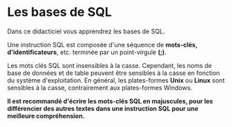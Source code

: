 # Les bases de SQL
Dans ce didacticiel vous apprendrez les bases de SQL.

Une instruction SQL est composée d'une séquence de __mots-clés, d'identificateurs__, etc. terminée par un point-virgule __(;)__.

Les mots clés SQL sont insensibles à la casse. Cependant, les noms de base de données et de table peuvent être sensibles à la casse en fonction du système d'exploitation. En général, les plates-formes __Unix__ ou __Linux__ sont sensibles à la casse, contrairement aux plates-formes Windows.

__Il est recommandé d'écrire les mots-clés SQL en majuscules, pour les différencier des autres textes dans une instruction SQL pour une meilleure compréhension.__
